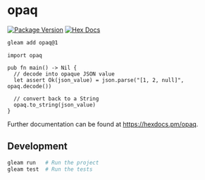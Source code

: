 # opaq

[![Package Version](https://img.shields.io/hexpm/v/opaq)](https://hex.pm/packages/opaq)
[![Hex Docs](https://img.shields.io/badge/hex-docs-ffaff3)](https://hexdocs.pm/opaq/)

```sh
gleam add opaq@1
```
```gleam
import opaq

pub fn main() -> Nil {
  // decode into opaque JSON value
  let assert Ok(json_value) = json.parse("[1, 2, null]", opaq.decode())

  // convert back to a String
  opaq.to_string(json_value)
}
```

Further documentation can be found at <https://hexdocs.pm/opaq>.

## Development

```sh
gleam run   # Run the project
gleam test  # Run the tests
```
